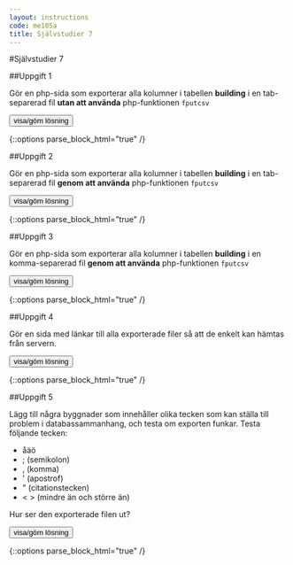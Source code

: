 ```yaml
---
layout: instructions
code: me105a
title: Självstudier 7
---
```


<style>
table {border-collapse: collapse;font-size:smaller}
th, td {border: 1px solid #BBBBBB}
th, td {text-align:left}
th, td {padding: 6px;}
</style>

<script>
  var toggle = function(id) {
  var mydiv = document.getElementById(id);
  if (mydiv.style.display === 'block' || mydiv.style.display === '')
    mydiv.style.display = 'none';
  else
    mydiv.style.display = 'block'
  }
</script>


#Självstudier 7

##Uppgift 1

Gör en php-sida som exporterar alla kolumner i tabellen **building** i en tab-separerad fil **utan att använda** php-funktionen `fputcsv`

<!--START SHOW/HIDE-->
<input type="button" value="visa/göm lösning" onclick="toggle('answer1');">

{::options parse_block_html="true" /}
<div id="answer1" style="display:none">

lösning

</div>
<!--END SHOW/HIDE-->
 
##Uppgift 2

Gör en php-sida som exporterar alla kolumner i tabellen **building** i en tab-separerad fil **genom att använda** php-funktionen `fputcsv`

<!--START SHOW/HIDE-->
<input type="button" value="visa/göm lösning" onclick="toggle('answer2');">

{::options parse_block_html="true" /}
<div id="answer2" style="display:none">

lösning

</div>
<!--END SHOW/HIDE-->

##Uppgift 3

Gör en php-sida som exporterar alla kolumner i tabellen **building** i en komma-separerad fil **genom att använda** php-funktionen `fputcsv`

<!--START SHOW/HIDE-->
<input type="button" value="visa/göm lösning" onclick="toggle('answer3');">

{::options parse_block_html="true" /}
<div id="answer3" style="display:none">

lösning

</div>
<!--END SHOW/HIDE-->

##Uppgift 4

Gör en sida med länkar till alla exporterade filer så att de enkelt kan hämtas från servern. 

<!--START SHOW/HIDE-->
<input type="button" value="visa/göm lösning" onclick="toggle('answer4');">

{::options parse_block_html="true" /}
<div id="answer4" style="display:none">

lösning

</div>
<!--END SHOW/HIDE-->



##Uppgift 5

Lägg till några byggnader som innehåller olika tecken som kan ställa till problem i databassammanhang, och testa om exporten funkar. Testa följande tecken:

- åäö
- ; (semikolon)
- , (komma)
- ' (apostrof)
- " (citationstecken)
- < > (mindre än och större än)

Hur ser den exporterade filen ut?

<!--START SHOW/HIDE-->
<input type="button" value="visa/göm lösning" onclick="toggle('answer5');">

{::options parse_block_html="true" /}
<div id="answer5" style="display:none">

lösning

</div>
<!--END SHOW/HIDE-->
